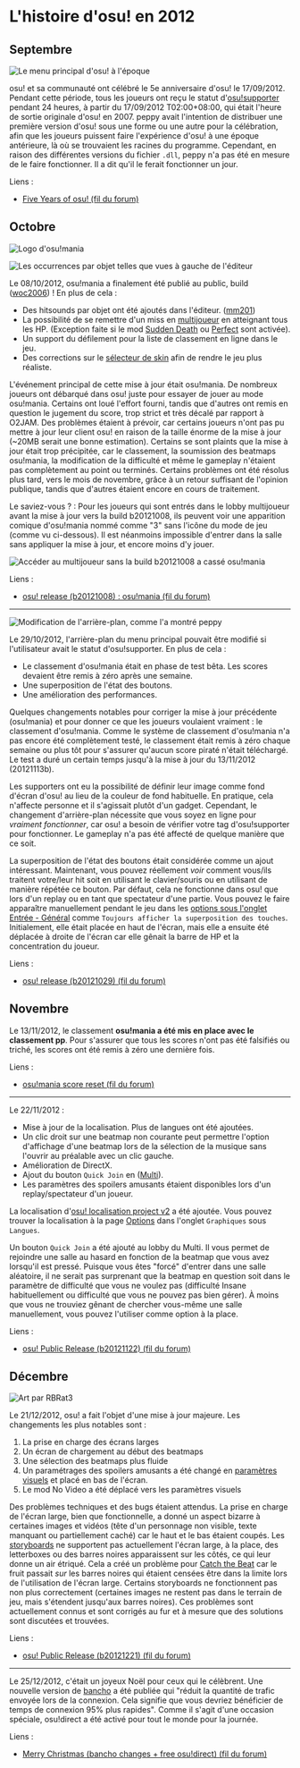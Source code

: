 # L'histoire d'osu! en 2012

## Septembre

![](img/2012-09_01.jpg "Le menu principal d'osu! à l'époque")

osu! et sa communauté ont célébré le 5e anniversaire d'osu! le 17/09/2012. Pendant cette période, tous les joueurs ont reçu le statut d'[osu!supporter](/wiki/osu!supporter) pendant 24 heures, à partir du 17/09/2012 T02:00+08:00, qui était l'heure de sortie originale d'osu! en 2007. peppy avait l'intention de distribuer une première version d'osu! sous une forme ou une autre pour la célébration, afin que les joueurs puissent faire l'expérience d'osu! à une époque antérieure, là où se trouvaient les racines du programme. Cependant, en raison des différentes versions du fichier `.dll`, peppy n'a pas été en mesure de le faire fonctionner. Il a dit qu'il le ferait fonctionner un jour.

Liens :

- [Five Years of osu! (fil du forum)](https://osu.ppy.sh/community/forums/topics/98349)

## Octobre

![](img/2012-10_01.jpg "Logo d'osu!mania")

![](img/2012-10_02.jpg "Les occurrences par objet telles que vues à gauche de l'éditeur")

Le 08/10/2012, osu!mania a finalement été publié au public, build ([woc2006](https://osu.ppy.sh/users/1105845)) ! En plus de cela :

- Des hitsounds par objet ont été ajoutés dans l'éditeur. ([mm201](https://osu.ppy.sh/users/30655))
- La possibilité de se remettre d'un miss en [multijoueur](/wiki/Gameplay/Multiplayer) en atteignant tous les HP. (Exception faite si le mod [Sudden Death](/wiki/Game_modifier/Sudden_Death) ou [Perfect](/wiki/Game_modifier/Perfect) sont activée).
- Un support du défilement pour la liste de classement en ligne dans le jeu.
- Des corrections sur le [sélecteur de skin](/wiki/Client/Options#skin) afin de rendre le jeu plus réaliste.

L'événement principal de cette mise à jour était osu!mania. De nombreux joueurs ont débarqué dans osu! juste pour essayer de jouer au mode osu!mania. Certains ont loué l'effort fourni, tandis que d'autres ont remis en question le jugement du score, trop strict et très décalé par rapport à O2JAM. Des problèmes étaient à prévoir, car certains joueurs n'ont pas pu mettre à jour leur client osu! en raison de la taille énorme de la mise à jour (~20MB serait une bonne estimation). Certains se sont plaints que la mise à jour était trop précipitée, car le classement, la soumission des beatmaps osu!mania, la modification de la difficulté et même le gameplay n'étaient pas complètement au point ou terminés. Certains problèmes ont été résolus plus tard, vers le mois de novembre, grâce à un retour suffisant de l'opinion publique, tandis que d'autres étaient encore en cours de traitement.

Le saviez-vous ? : Pour les joueurs qui sont entrés dans le lobby multijoueur avant la mise à jour vers la build b20121008, ils peuvent voir une apparition comique d'osu!mania nommé comme "3" sans l'icône du mode de jeu (comme vu ci-dessous). Il est néanmoins impossible d'entrer dans la salle sans appliquer la mise à jour, et encore moins d'y jouer.

![](img/2012-10_03.jpg "Accéder au multijoueur sans la build b20121008 a cassé osu!mania")

Liens :

- [osu! release (b20121008) : osu!mania (fil du forum)](https://osu.ppy.sh/community/forums/posts/1825880)

---

![](img/2012-10_04.jpg "Modification de l'arrière-plan, comme l'a montré peppy")

Le 29/10/2012, l'arrière-plan du menu principal pouvait être modifié si l'utilisateur avait le statut d'osu!supporter. En plus de cela :

- Le classement d'osu!mania était en phase de test bêta. Les scores devaient être remis à zéro après une semaine.
- Une superposition de l'état des boutons.
- Une amélioration des performances.

Quelques changements notables pour corriger la mise à jour précédente (osu!mania) et pour donner ce que les joueurs voulaient vraiment : le classement d'osu!mania. Comme le système de classement d'osu!mania n'a pas encore été complètement testé, le classement était remis à zéro chaque semaine ou plus tôt pour s'assurer qu'aucun score piraté n'était téléchargé. Le test a duré un certain temps jusqu'à la mise à jour du 13/11/2012 (20121113b).

Les supporters ont eu la possibilité de définir leur image comme fond d'écran d'osu! au lieu de la couleur de fond habituelle. En pratique, cela n'affecte personne et il s'agissait plutôt d'un gadget. Cependant, le changement d'arrière-plan nécessite que vous soyez en ligne pour *vraiment fonctionner*, car osu! a besoin de vérifier votre tag d'osu!supporter pour fonctionner. Le gameplay n'a pas été affecté de quelque manière que ce soit.

La superposition de l'état des boutons était considérée comme un ajout intéressant. Maintenant, vous pouvez réellement *voir* comment vous/ils traitent votre/leur hit soit en utilisant le clavier/souris ou en utilisant de manière répétée ce bouton. Par défaut, cela ne fonctionne dans osu! que lors d'un replay ou en tant que spectateur d'une partie. Vous pouvez le faire apparaître manuellement pendant le jeu dans les [options sous l'onglet Entrée - Général](/wiki/Client/Options#général.1) comme `Toujours afficher la superposition des touches`. Initialement, elle était placée en haut de l'écran, mais elle a ensuite été déplacée à droite de l'écran car elle gênait la barre de HP et la concentration du joueur.

Liens :

- [osu! release (b20121029) (fil du forum)](https://osu.ppy.sh/community/forums/topics/103427)

## Novembre

Le 13/11/2012, le classement **osu!mania a été mis en place avec le classement pp**. Pour s'assurer que tous les scores n'ont pas été falsifiés ou triché, les scores ont été remis à zéro une dernière fois.

Liens :

- [osu!mania score reset (fil du forum)](https://osu.ppy.sh/community/forums/topics/105564)

---

Le 22/11/2012 :

- Mise à jour de la localisation. Plus de langues ont été ajoutées.
- Un clic droit sur une beatmap non courante peut permettre l'option d'affichage d'une beatmap lors de la sélection de la musique sans l'ouvrir au préalable avec un clic gauche.
- Amélioration de DirectX.
- Ajout du bouton `Quick Join` en ([Multi](/wiki/Gameplay/Multiplayer)).
- Les paramètres des spoilers amusants étaient disponibles lors d'un replay/spectateur d'un joueur.

La localisation d'[osu! localisation project v2](https://osu.ppy.sh/community/forums/topics/104342) a été ajoutée. Vous pouvez trouver la localisation à la page [Options](/wiki/Client/Options) dans l'onglet `Graphiques` sous `Langues`.

Un bouton `Quick Join` a été ajouté au lobby du Multi. Il vous permet de rejoindre une salle au hasard en fonction de la beatmap que vous avez lorsqu'il est pressé. Puisque vous êtes "forcé" d'entrer dans une salle aléatoire, il ne serait pas surprenant que la beatmap en question soit dans le paramètre de difficulté que vous ne voulez pas (difficulté Insane habituellement ou difficulté que vous ne pouvez pas bien gérer). À moins que vous ne trouviez gênant de chercher vous-même une salle manuellement, vous pouvez l'utiliser comme option à la place.

Liens :

- [osu! Public Release (b20121122) (fil du forum)](https://osu.ppy.sh/community/forums/topics/106677)

## Décembre

![](img/2012-12_01.png "Art par RBRat3")

Le 21/12/2012, osu! a fait l'objet d'une mise à jour majeure. Les changements les plus notables sont :

1. La prise en charge des écrans larges
2. Un écran de chargement au début des beatmaps
3. Une sélection des beatmaps plus fluide
4. Un paramétrages des spoilers amusants a été changé en [paramètres visuels](/wiki/Client/Interface/Visual_settings) et placé en bas de l'écran.
5. Le mod No Video a été déplacé vers les paramètres visuels

Des problèmes techniques et des bugs étaient attendus. La prise en charge de l'écran large, bien que fonctionnelle, a donné un aspect bizarre à certaines images et vidéos (tête d'un personnage non visible, texte manquant ou partiellement caché) car le haut et le bas étaient coupés. Les [storyboards](/wiki/Storyboard) ne supportent pas actuellement l'écran large, à la place, des letterboxes ou des barres noires apparaissent sur les côtés, ce qui leur donne un air étriqué. Cela a créé un problème pour [Catch the Beat](/wiki/Game_mode/osu!catch) car le fruit passait *sur* les barres noires qui étaient censées être dans la limite lors de l'utilisation de l'écran large. Certains storyboards ne fonctionnent pas non plus correctement (certaines images ne restent pas dans le terrain de jeu, mais s'étendent jusqu'aux barres noires). Ces problèmes sont actuellement connus et sont corrigés au fur et à mesure que des solutions sont discutées et trouvées.

Liens :

- [osu! Public Release (b20121221) (fil du forum)](https://osu.ppy.sh/community/forums/topics/110459)

---

Le 25/12/2012, c'était un joyeux Noël pour ceux qui le célèbrent. Une nouvelle version de [bancho](/wiki/Bancho_(server)) a été publiée qui "réduit la quantité de trafic envoyée lors de la connexion. Cela signifie que vous devriez bénéficier de temps de connexion 95% plus rapides". Comme il s'agit d'une occasion spéciale, osu!direct a été activé pour tout le monde pour la journée.

Liens :

- [Merry Christmas (bancho changes + free osu!direct) (fil du forum)](https://osu.ppy.sh/community/forums/posts/2005499)
